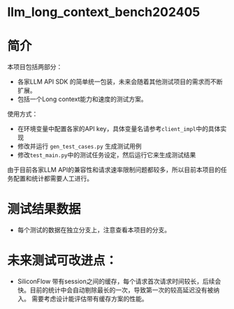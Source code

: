 # llm_long_context_bench202405

# 简介

本项目包括两部分：
* 各家LLM API SDK 的简单统一包装，未来会随着其他测试项目的需求而不断扩展。
* 包括一个Long context能力和速度的测试方案。

使用方式：
* 在环境变量中配置各家的API key，具体变量名请参考`client_impl`中的具体实现
* 修改并运行 `gen_test_cases.py` 生成测试用例
* 修改`test_main.py`中的测试任务设定，然后运行它来生成测试结果

由于目前各家LLM API的兼容性和请求速率限制问题都较多，所以目前本项目的任务配置和统计都需要人工进行。


# 测试结果数据

* 每个测试的数据在独立分支上，注意查看本项目的分支。

# 未来测试可改进点：

* SiliconFlow 带有session之间的缓存，每个请求首次请求时间较长，后续会快。目前的统计中会自动剔除最长的一次，导致第一次的较高延迟没有被纳入。
  需要考虑设计能评估带有缓存方案的性能。
